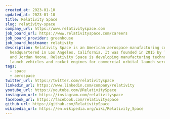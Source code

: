 ```yaml
---
created_at: 2023-01-10
updated_at: 2023-01-10
title: Relativity Space
slug: relativity-space
company_url: https://www.relativityspace.com
job_board_url: https://www.relativityspace.com/careers
job_board_provider: greenhouse
job_board_hostname: relativity
description: Relativity Space is an American aerospace manufacturing company
  headquartered in Los Angeles, California. It was founded in 2015 by Tim Ellis
  and Jordan Noone. Relativity Space is developing manufacturing technologies,
  launch vehicles and rocket engines for commercial orbital launch services.
tags:
  - space
  - aerospace
twitter_url: https://twitter.com/relativityspace
linkedin_url: https://www.linkedin.com/company/relativity
youtube_url: https://youtube.com/@RelativitySpace
instagram_url: https://instagram.com/relativityspace
facebook_url: https://facebook.com/relativityspace
github_url: https://github.com/RelativitySpace
wikipedia_url: https://en.wikipedia.org/wiki/Relativity_Space
---
```

